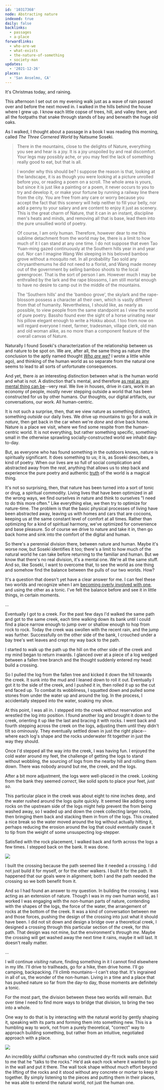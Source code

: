 ```yaml
---
id: '10317368'
node: Abstracting nature
indexed: true
daily: false
backlinks:
  - passages
  - a-place
forwardlinks:
  - who-are-we
  - what-exists
  - the-nature-of-something
  - society-man
updates:
  - '2021-12-26'
places:
  - 'San Anselmo, CA'
---
```


It's Christmas today, and raining.

This afternoon I set out on my evening walk just as a wave of rain passed over and before the next moved in. I walked in the hills behind the house where I grew up. I know each little copse of trees, hill, and valley there, and all the footpaths that snake through stands of bay and beneath the huge old oaks.

As I walked, I thought about a passage in a book I was reading this morning, called _The Three Cornered World_ by Natsume Soseki.

> There in the mountains, close to the delights of Nature, everything you see and hear is a joy. It is a joy unspoiled by and real discomfort. Your legs may possibly ache, or you may feel the lack of something really good to eat, but that is all.

> I wonder why this should be? I suppose the reason is that, looking at the landscape, it is as though you were looking at a picture unrolled before you, or reading a poem on a scroll. The whole area is yours, but since it is just like a painting or a poem, it never occurs to you to try and develop it, or make your fortune by running a railway line there from the city. You are free from any care or worry because you accept the fact that this scenery will help neither to fill your belly, nor add a penny to your salary and are content to enjoy it just as scenery. This is the great charm of Nature, that it can in an instant, discipline men's heats and minds, and removing all that is base, lead them into the pure unsullied world of poetry.

> Of course, I am only human. Therefore, however dear to me this sublime detachment from the world may be, there is a limit to how much of it I can stand at any one time. I do not suppose that even Tao Yuan-ming gazed continuously at the Southern hills year in and year out. Nor can I imagine Wang Wei sleeping in his beloved bamboo grove without a mosquito net. In all probability Tao sold any chrysanthemums he did not need to a florist, and Wang made money out of the government by selling bamboo shoots to the local greengrocer. That is the sort of person I am. However much I may be enthralled by the lark and the rape blossoms, I am still mortal enough to have no desire to camp out in the middle of the mountains.

> The 'Southern hills' and the 'bamboo grove', the skylark and the rape-blossom possess a character all their own, which is vastly different from that of humanity. Nevertheless, I should like, as nearly as possible, to view people from the same standpoint as I view the world of pure poetry. Bassho found ever the sight of a horse urinating near his pillow elegant enough to write a Hokku about. I too from now on will regard everyone I meet, farmer, tradesman, village clerk, old man and old woman alike, as no more than a component feature of the overall canvas of Nature.

Naturally I found Soseki's characterization of the relationship between us and nature to be spot on. We are, after all, the same thing as nature (the conclusion to the aptly named thought [_Who are we?_](who-are-we.md) I wrote a little while ago), and thinking of the human world as so separate from the natural one seems to lead to all sorts of unfortunate consequences.

And yet, there _is_ an interesting distinction between what is the human world and what is not. A distinction that's mental, and therefore [as real as any mental thing can be](what-exists.md)--very real. We live in houses, drive in cars, work in an economy of people, mostly never stepping outside a world that has been constructed for us by other humans. Our thoughts, our digital artifacts, our conversations, our work. All human-centric.

It is not such a surprise, then, that we view nature as something distinct, something _outside_ our daily lives. We drive up mountains to go for a walk _in nature_, then get back in the car when we're _done_ and drive back home. Nature is a place we visit, where we find some respite from the human-centric world. It is not everything, but rather something specific, something small in the otherwise sprawling socially-constructed world we inhabit day-to-day.

But, as everyone who has found something in the outdoors knows, nature is spiritually significant. It does something to us; it is, as Soseki describes, a kind of poetry. When our lives are so full of social complication and abstracted away from the _real_, anything that allows us to step back and experience the pure poetry and authentic [truth](the-nature-of-something.md) of the world is a magical thing.

It's not so surprising, then, that nature has been turned into a sort of tonic or drug, a spiritual commodity. Living lives that have been optimized in all the wrong ways, we find ourselves in nature and think to ourselves "I need to do this more often." Like everything else, we then try to optimize for nature-time. The problem is that the basic physical processes of living have been abstracted away, leaving us with homes and cars that are cocoons, keeping us at the same constant level of comfort at all times. Rather than optimizing for a kind of spiritual harmony, we've optimized for convenience and base pleasure. So of course we drive to nature and take it in, then go back home and sink into the comfort of the digital and human.

So there's a perennial division there, between nature and human. Maybe it's worse now, but Soseki identifies it too; there's a limit to how much of the natural world he can take before returning to the familiar and human. But we know that there's no real division, it's a mental one. We're all the same stuff. And so, like Soseki, I want to overcome that, to see the world as one thing and somehow find the balance between the pulls of our two worlds. How?

It's a question that doesn't yet have a clear answer for me. I can feel these two worlds and recognize when I am [becoming overly involved with one](society-man.md), and using the other as a tonic. I've felt the balance before and see it in little things, in certain moments.

...

Eventually I got to a creek. For the past few days I'd walked the same path and got to the same creek, each time walking down its bank until I could find a place narrow enough to jump over or shallow enough to hop from rock to rock. Today the creek was swollen with the recent rain, and the jump was further. Successfully on the other side of the bank, I crouched under a bay tree's wet leaves and crept my way back to the path.

I started to walk up the path up the hill on the other side of the creek and my mind began to return inwards. I glanced over at a piece of a log wedged between a fallen tree branch and the thought suddenly entered my head: build a crossing.

So I pulled the log from the fallen tree and kicked it down the hill towards the creek. It sunk into the mud and I leaned down to roll it out. Eventually I got it to the side of the creek, and I pushed it in, then rolled it up so the cut end faced up. To combat its wobbliness, I squatted down and pulled some stones from under the water up and around the log. In the process, I accidentally stepped into the water, soaking my shoe.

At this point, I was all in. I stepped into the creek without reservation and wrestled the log into position. I found another log and brought it down to the creek, orienting it up like the last and bracing it with rocks. I went back and fourth stepping across the creek on the logs, adjusting them until they didn't tilt so ominously. They eventually settled down in just the right place--where each log's shape and the rocks underwater fit together in just the way they should.

Once I'd stepped all the way into the creek, I was having fun. I enjoyed the cold water around my feet, the challenge of getting the logs to stand without wobbling, the sourcing of logs from the nearby hill and rolling them down. There was nobody around but me, the creek, and the logs.

After a bit more adjustment, the logs were well-placed in the creek. Looking from the bank they seemed _correct_, like solid spots to place your feet, _just so_.

This particular place in the creek was about eight to nine inches deep, and the water rushed around the logs quite quickly. It seemed like adding some rocks on the upstream side of the logs might help prevent the from being washed away, so I waded up and down the creek collecting larger rocks, then bringing them back and stacking them in from of the logs. This created a nice break so the water moved around the log without actually hitting it, perhaps reducing the erosion around the log that could eventually cause it to tip from the weight of some unsuspecting log-stepper.

Satisfied with the rock placement, I walked back and forth across the logs a few times. I stepped back on the bank. It was done.

![](images/10317368/FCKOytcYTW.webp " ")

I built the crossing because the path seemed like it needed a crossing. I did not just build it for myself, or for the other walkers. I built it for the path. It happened that our goals were in alignment; both I and the path needed the crossing so we both benefit from it.

And so I had found an answer to my question. In building the crossing, I was acting as an extension of nature. Though I was in my own human world, as I worked I was engaging with the non-human parts of nature, contending with the shapes of the logs, the force of the water, the arrangement of rocks at the bottom of the creek. It was a kind of conversation between me and those forces, pushing the design of the crossing into just what it should have been. I did not sit down and design a bridge over a theoretical creek, I designed a crossing through this particular section of _the_ creek, for _this_ path. That design was not mine, but the environment's _through me_. Maybe the crossing will get washed away the next time it rains, maybe it will last. It doesn't really matter.

...

I will continue _visiting_ nature, finding something in it I cannot find elsewhere in my life. I'll drive to trailheads, go for a hike, then drive home. I'll go camping, backpacking. I'll climb mountains--I can't stop that. It's ingrained in all of us, the wonder of the non-human. Living in a time and a place that has pushed nature so far from the day-to day, those moments are definitely a tonic.

For the most part, the division between these two worlds will remain. But over time I need to find more ways to bridge that division, to bring the two into a whole.

One way to do that is by interacting with the natural world by gently shaping it, speaking with its parts and forming them into something new. This is a humbling way to work, not from a purely theoretical, "correct" way to approach building something, but rather from an intuitive, negotiated approach with a place.

![](images/10317368/sluejbBjJV.webp " ")

An incredibly skillful craftsman who constructed dry-fit rock walls once said to me that he "talks to the rocks." He'd ask each rock where it wanted to go in the wall and put it there. The wall took shape without much effort beyond the lifting of the rocks and it stood without any concrete or mortar to keep it together. By simply listening to the pieces and putting them in their places, he was able to extend the natural world, not just the human one.

